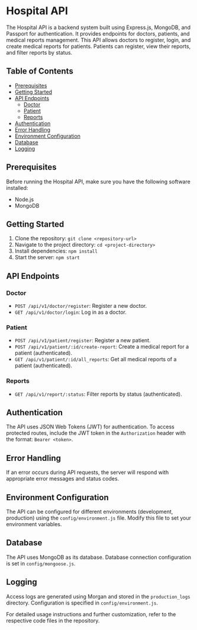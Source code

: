 # Hospital API

The Hospital API is a backend system built using Express.js, MongoDB, and Passport for authentication. It provides endpoints for doctors, patients, and medical reports management. This API allows doctors to register, login, and create medical reports for patients. Patients can register, view their reports, and filter reports by status.

## Table of Contents

- [Prerequisites](#prerequisites)
- [Getting Started](#getting-started)
- [API Endpoints](#api-endpoints)
  - [Doctor](#doctor)
  - [Patient](#patient)
  - [Reports](#reports)
- [Authentication](#authentication)
- [Error Handling](#error-handling)
- [Environment Configuration](#environment-configuration)
- [Database](#database)
- [Logging](#logging)

## Prerequisites

Before running the Hospital API, make sure you have the following software installed:

- Node.js
- MongoDB

## Getting Started

1. Clone the repository: `git clone <repository-url>`
2. Navigate to the project directory: `cd <project-directory>`
3. Install dependencies: `npm install`
4. Start the server: `npm start`

## API Endpoints

### Doctor

- `POST /api/v1/doctor/register`: Register a new doctor.
- `GET /api/v1/doctor/login`: Log in as a doctor.

### Patient

- `POST /api/v1/patient/register`: Register a new patient.
- `POST /api/v1/patient/:id/create-report`: Create a medical report for a patient (authenticated).
- `GET /api/v1/patient/:id/all_reports`: Get all medical reports of a patient (authenticated).

### Reports

- `GET /api/v1/report/:status`: Filter reports by status (authenticated).

## Authentication

The API uses JSON Web Tokens (JWT) for authentication. To access protected routes, include the JWT token in the `Authorization` header with the format: `Bearer <token>`.

## Error Handling

If an error occurs during API requests, the server will respond with appropriate error messages and status codes.

## Environment Configuration

The API can be configured for different environments (development, production) using the `config/environment.js` file. Modify this file to set your environment variables.

## Database

The API uses MongoDB as its database. Database connection configuration is set in `config/mongoose.js`.

## Logging

Access logs are generated using Morgan and stored in the `production_logs` directory. Configuration is specified in `config/environment.js`.

For detailed usage instructions and further customization, refer to the respective code files in the repository.

